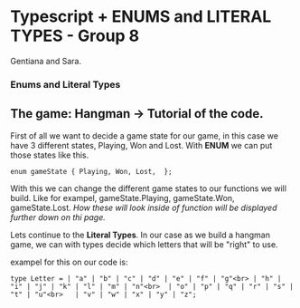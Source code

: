 # Typescript + ENUMS and LITERAL TYPES - Group 8
Gentiana and Sara. 

### Enums and Literal Types

## The game: Hangman -> Tutorial of the code. 
First of all we want to decide a game state for our game, in this case we have 3 different states, Playing, Won and Lost. 
With <b>ENUM</b> we can put those states like this. 

`enum gameState {
  Playing,
  Won,
  Lost, 
};`

With this we can change the different game states to our functions we will build. 
Like for exampel, gameState.Playing, gameState.Won, gameState.Lost. <i>How these will look inside of function will be displayed further down on thi page.</i> 

Lets continue to the <b>Literal Types</b>.
In our case as we build a hangman game, we can with types decide which letters that will be "right" to use.

exampel for this on our code is:

`type Letter =
  | "a" | "b" | "c" | "d" | "e" | "f" | "g"<br>
  | "h" | "i" | "j" | "k" | "l" | "m" | "n"<br> 
  | "o" | "p" | "q" | "r" | "s" | "t" | "u"<br>  
  | "v" | "w" | "x" | "y" | "z";`


